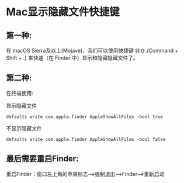 # Mac显示隐藏文件快捷键

## 第一种:
在 macOS Sierra及以上(Mojave)，我们可以使用快捷键 ⌘⇧.(Command + Shift + .) 来快速（在 Finder 中）显示和隐藏隐藏文件了。

## 第二种:
在终端使用:

显示隐藏文件
```
defaults write com.apple.finder AppleShowAllFiles -bool true
```

不显示隐藏文件
```
defaults write com.apple.finder AppleShowAllFiles -bool false
```
## 最后需要重启Finder:

重启Finder：窗口左上角的苹果标志-->强制退出-->Finder-->重新启动


